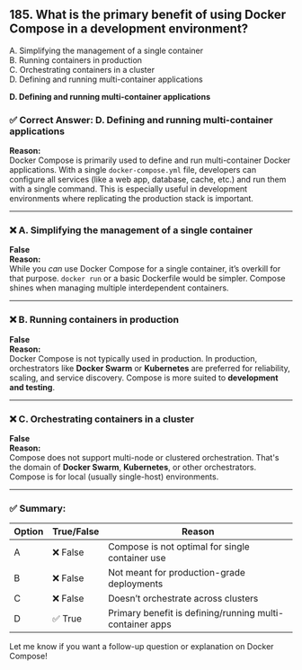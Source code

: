 ## 185. What is the primary benefit of using Docker Compose in a development environment?
A. Simplifying the management of a single container  
B. Running containers in production  
C. Orchestrating containers in a cluster  
D. Defining and running multi-container applications  

**D. Defining and running multi-container applications**  

### ✅ **Correct Answer: D. Defining and running multi-container applications**

**Reason:**  
Docker Compose is primarily used to define and run multi-container Docker applications. With a single `docker-compose.yml` file, developers can configure all services (like a web app, database, cache, etc.) and run them with a single command. This is especially useful in development environments where replicating the production stack is important.

---

### ❌ **A. Simplifying the management of a single container**

**False**  
**Reason:**  
While you *can* use Docker Compose for a single container, it’s overkill for that purpose. `docker run` or a basic Dockerfile would be simpler. Compose shines when managing multiple interdependent containers.

---

### ❌ **B. Running containers in production**

**False**  
**Reason:**  
Docker Compose is not typically used in production. In production, orchestrators like **Docker Swarm** or **Kubernetes** are preferred for reliability, scaling, and service discovery. Compose is more suited to **development and testing**.

---

### ❌ **C. Orchestrating containers in a cluster**

**False**  
**Reason:**  
Compose does not support multi-node or clustered orchestration. That's the domain of **Docker Swarm**, **Kubernetes**, or other orchestrators. Compose is for local (usually single-host) environments.

---

### ✅ Summary:

| Option | True/False | Reason |
|--------|------------|--------|
| A | ❌ False | Compose is not optimal for single container use |
| B | ❌ False | Not meant for production-grade deployments |
| C | ❌ False | Doesn’t orchestrate across clusters |
| D | ✅ True | Primary benefit is defining/running multi-container apps |

Let me know if you want a follow-up question or explanation on Docker Compose!
